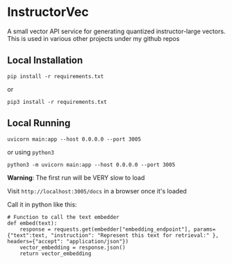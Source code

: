# InstructorVec

A small vector API service for generating quantized instructor-large vectors.  This is used in various other projects under my github repos

## Local Installation

```
pip install -r requirements.txt
```

or

```
pip3 install -r requirements.txt
```

## Local Running

```
uvicorn main:app --host 0.0.0.0 --port 3005
```

or using `python3`

```
python3 -m uvicorn main:app --host 0.0.0.0 --port 3005
```

**Warning**: The first run will be VERY slow to load

Visit `http://localhost:3005/docs` in a browser once it's loaded

Call it in python like this:

```
# Function to call the text embedder
def embed(text):
    response = requests.get(embedder["embedding_endpoint"], params={"text":text, "instruction": "Represent this text for retrieval:" }, headers={"accept": "application/json"})
    vector_embedding = response.json()
    return vector_embedding
```
